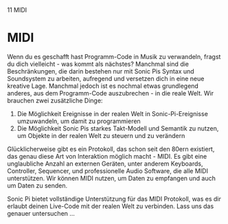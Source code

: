 11 MIDI

# MIDI

Wenn du es geschafft hast Programm-Code in Musik zu verwandeln, fragst du dich vielleicht - was kommt als nächstes? Manchmal sind die Beschränkungen, die darin bestehen nur mit Sonic Pis Syntax und Soundsystem zu arbeiten, aufregend und versetzen dich in eine neue kreative Lage. Manchmal jedoch ist es nochmal etwas grundlegend anderes, aus dem Programm-Code auszubrechen - in die reale Welt. Wir brauchen zwei zusätzliche Dinge:

1. Die Möglichkeit Ereignisse in der realen Welt in Sonic-Pi-Ereignisse umzuwandeln, um damit zu programmieren
2. Die Möglichkeit Sonic Pis starkes Takt-Modell und Semantik zu nutzen, um Objekte in der realen Welt zu steuern und zu verändern

Glücklicherweise gibt es ein Protokoll, das schon seit den 80ern existiert, das genau diese Art von Interaktion möglich macht - MIDI. Es gibt eine unglaubliche Anzahl an externen Geräten, unter anderem Keyboards, Controller, Sequencer, und professionelle Audio Software, die alle MIDI unterstützen. Wir können MIDI nutzen, um Daten zu empfangen und auch um Daten zu senden.

Sonic Pi bietet vollständige Unterstützung für das MIDI Protokoll, was es dir erlaubt deinen Live-Code mit der realen Welt zu verbinden. Lass uns das genauer untersuchen ...
